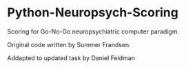 # Python-Neuropsych-Scoring

Scoring for Go-No-Go neuropsychiatric computer paradigm.

Original code written by Summer Frandsen.

Addapted to updated task by Daniel Feldman
